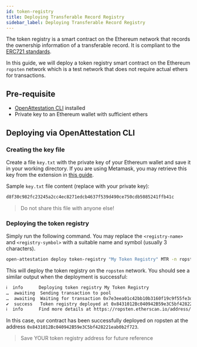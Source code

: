 ```yaml
---
id: token-registry
title: Deploying Transferable Record Registry
sidebar_label: Deploying Transferable Record Registry
---
```


The token registry is a smart contract on the Ethereum network that records the ownership information of a transferable record. It is compliant to the [ERC721 standards](https://eips.ethereum.org/EIPS/eip-721).

In this guide, we will deploy a token registry smart contract on the Ethereum `ropsten` network which is a test network that does not require actual ethers for transactions.

## Pre-requisite

- [OpenAttestation CLI](/docs/developer-section/libraries/open-attestation-cli) installed
- Private key to an Ethereum wallet with sufficient ethers

## Deploying via OpenAttestation CLI

### Creating the key file

Create a file `key.txt` with the private key of your Ethereum wallet and save it in your working directory. If you are using Metamask, you may retrieve this key from the extension in [this guide](https://metamask.zendesk.com/hc/en-us/articles/360015289632-How-to-Export-an-Account-Private-Key).

Sample `key.txt` file content (replace with your private key):

```sh
d8f30c982fc23245a2cc4ec8271edcb4637f539d490ce750cdb5085241ffb41c
```

> Do not share this file with anyone else!

### Deploying the token registry

Simply run the following command. You may replace the `<registry-name>` and `<registry-symbol>` with a suitable name and symbol (usually 3 characters).

```sh
open-attestation deploy token-registry "My Token Registry" MTR -n ropsten -f key.txt
```

This will deploy the token registry on the `ropsten` network. You should see a similar output when the deployment is successful:

```txt
ℹ  info      Deploying token registry My Token Registry
…  awaiting  Sending transaction to pool
…  awaiting  Waiting for transaction 0x7e3eea01c42bb10b3160f19c9f55fe3de24ed05abb9d6f4363c80c0d0f1be355 to be mined
✔  success   Token registry deployed at 0x8431012Bc040942B59e3C5bf428221eab0b2f723
ℹ  info      Find more details at https://ropsten.etherscan.io/address/0x8431012Bc040942B59e3C5bf428221eab0b2f723
```

In this case, our contract has been successfully deployed on ropsten at the address `0x8431012Bc040942B59e3C5bf428221eab0b2f723`.

> Save YOUR token registry address for future reference
